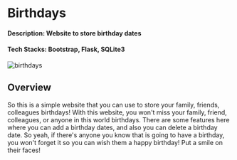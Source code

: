 # Birthdays
#### Description: Website to store birthday dates
#### Tech Stacks: Bootstrap, Flask, SQLite3
![birthdays](https://user-images.githubusercontent.com/93187436/179353426-2f1baf35-4441-4775-93af-d15c7a19e05f.JPG)
## Overview
So this is a simple website that you can use to store your family, friends, colleagues birthdays! With this website, you won't miss your family, friend, colleagues, or anyone in this world birthdays. There are some features here where you can add a birthday dates, and also you can delete a birthday date. So yeah, if there's anyone you know that is going to have a birthday, you won't forget it so you can wish them a happy birthday! Put a smile on their faces!

